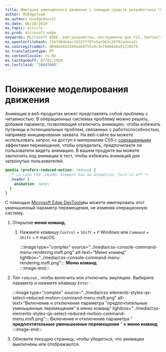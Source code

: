 ```yaml
---
title: Имитация уменьшенного движения с помощью средств разработчика (CSS понижает движение)
author: MSEdgeTeam
ms.author: msedgedevrel
ms.date: 06/18/2020
ms.topic: article
ms.prod: microsoft-edge
keywords: Microsoft EDGE, веб-разработка, инструменты для F12, Devtools
ms.openlocfilehash: f1bf90de4ac1832fff07e9ac963c26f92adeea2c
ms.sourcegitcommit: 0048eb692d49eab4755c0c3ef6866e6a9122d579
ms.translationtype: MT
ms.contentlocale: ru-RU
ms.lasthandoff: 07/01/2020
ms.locfileid: "10843986"
---
```

# Понижение моделирования движения  

Анимация в веб-продуктах может представлять собой проблему с читаемостью.  В операционных системах проблему можно решить, добавив параметр, позволяющий отключить анимацию, чтобы избежать путаницы и потенциальных проблем, связанных с работоспособностью, например инициирования захвата.  На веб-сайте вы можете использовать запрос на доступ к материалам CSS с [сокращенными][MDNPrefersReducedMotion] эффектами перемещения, чтобы определить, предпочитаете ли пользователи видеть анимацию.  В вашем продукте вы можете заключить код анимации в тест, чтобы избежать анимаций для затронутых пользователей.  

```css
@media (prefers-reduced-motion: reduce) {
  /* in case the .header element has an animation, turn it off */
  .header {
    animation: none;
  }
}
```  

С помощью [Microsoft Edge DevTools][DevtoolsGuideChromiumMain]вы можете имитировать этот уменьшенный параметр перемещения, не изменяя операционную систему.  

1.  Открытие **меню команд**.  
    1.  Нажмите клавишу `Control` + `Shift` + `P` Windows или `Command` + `Shift` + `P` macOS.  
        
        :::image type="complex" source="../media/css-console-command-menu-rendering.msft.png" alt-text="Меню команд" lightbox="../media/css-console-command-menu-rendering.msft.png":::
           **Меню команд**  
        :::image-end:::   
        
1.  Тип `reduced` , чтобы включить или отключить эмуляцию.  Выберите параметр и нажмите клавишу `Enter` .  
    
    :::image type="complex" source="../media/css-elements-styles-qs-select-reduced-motion-command-menu.msft.png" alt-text="Включение и отключение параметра "предпочтительные уменьшенные перемещения" в меню команд" lightbox="../media/css-elements-styles-qs-select-reduced-motion-command-menu.msft.png":::
       Включение и отключение параметра " **предпочтительные уменьшенные перемещения** " в **меню команд**  
    :::image-end:::  
    
1.  Обновите текущую страницу, чтобы убедиться, что анимации выключены или отображаются.  
    
<!-- image links -->  

[ImageCommandMenu]: /microsoft-edge/devtools-guide-chromium/media/css-console-command-menu-rendering.msft.png "Рисунок 1: меню команд"  
[ImageToggleReducedMotionFromCommandMenu]: /microsoft-edge/devtools-guide-chromium/media/css-elements-styles-qs-select-reduced-motion-command-menu.msft.png "Рисунок 2: переключение уменьшенного движения из палитры команд"

<!-- links -->  

[DevtoolsGuideChromiumMain]: ../../devtools-guide-chromium.md "Microsoft EDGE (Chromium) — Инструменты разработчика Microsoft | Документы Microsoft"  

[MDNPrefersReducedMotion]: https://developer.mozilla.org/en-US/docs/Web/CSS/@media/prefers-reduced-motion "предпочитать — понижение уровня | MDN"  
